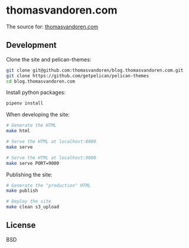 thomasvandoren.com
==================

The source for: [thomasvandoren.com](https://thomasvandoren.com/)

Development
-----------

Clone the site and pelican-themes:

```bash
git clone git@github.com:thomasvandoren/blog.thomasvandoren.com.git
git clone https://github.com/getpelican/pelican-themes
cd blog.thomasvandoren.com
```

Install python packages:

```bash
pipenv install
```

When developing the site:

```bash
# Generate the HTML
make html

# Serve the HTML at localhost:8000
make serve

# Serve the HTML at localhost:9000
make serve PORT=9000
```

Publishing the site:

```bash
# Generate the "production" HTML
make publish

# Deploy the site
make clean s3_upload
```

License
-------
BSD
